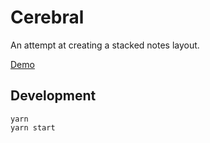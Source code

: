 # Cerebral

An attempt at creating a stacked notes layout.

[Demo](https://notes.amyth.dev)

## Development

```
yarn
yarn start
```

